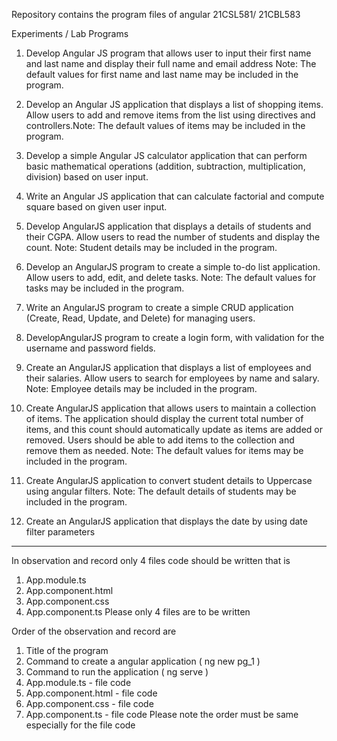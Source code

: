 Repository contains the program files of angular 21CSL581/ 21CBL583

Experiments / Lab Programs

1. Develop Angular JS program that allows user to input their first name and last name and display their full name and email address
   Note: The default values for first name and last name may be included in the program.

2. Develop an Angular JS application that displays a list of shopping items. Allow users to add and remove items from the list using directives and controllers.Note: The default values of items may be included in the program.

3. Develop a simple Angular JS calculator application that can perform basic mathematical operations (addition, subtraction, multiplication, division) based on user input.

4. Write an Angular JS application that can calculate factorial and compute square based on given user input.

5. Develop AngularJS application that displays a details of students and their CGPA. Allow users to read the number of students and display the count. Note: Student details may be included in the program.

6. Develop an AngularJS program to create a simple to-do list application. Allow users to add, edit, and delete tasks.
   Note: The default values for tasks may be included in the program.

7. Write an AngularJS program to create a simple CRUD application (Create, Read, Update, and Delete) for managing users.

8. DevelopAngularJS program to create a login form, with validation for the username and password fields.

9. Create an AngularJS application that displays a list of employees and their salaries. Allow users to search for employees by name and salary. Note: Employee details may be included in the program.

10. Create AngularJS application that allows users to maintain a collection of items. The application should display the current total number of items, and this count should automatically update as items are added or removed. Users should be able to add items to the collection and remove them as needed.
    Note: The default values for items may be included in the program.

11. Create AngularJS application to convert student details to Uppercase using angular filters.
    Note: The default details of students may be included in the program.

12. Create an AngularJS application that displays the date by using date filter parameters

-------

In observation and record only 4 files code should be written that is

1. App.module.ts
2. App.component.html
3. App.component.css
4. App.component.ts
   Please only 4 files are to be written

Order of the observation and record are

1. Title of the program
2. Command to create a angular application ( ng new pg_1 )
3. Command to run the application ( ng serve )
4. App.module.ts - file code
5. App.component.html - file code
6. App.component.css - file code
7. App.component.ts - file code
   Please note the order must be same especially for the file code
